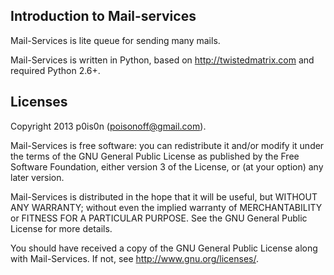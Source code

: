 
Introduction to Mail-services
------------

Mail-Services is lite queue for sending many mails.

Mail-Services is written in Python, based on http://twistedmatrix.com and required Python 2.6+.


Licenses
--------

Copyright 2013 p0is0n (poisonoff@gmail.com).

Mail-Services is free software: you can redistribute it and/or modify
it under the terms of the GNU General Public License as published by
the Free Software Foundation, either version 3 of the License, or
(at your option) any later version.

Mail-Services is distributed in the hope that it will be useful,
but WITHOUT ANY WARRANTY; without even the implied warranty of
MERCHANTABILITY or FITNESS FOR A PARTICULAR PURPOSE. See the
GNU General Public License for more details.

You should have received a copy of the GNU General Public License
along with Mail-Services.  If not, see <http://www.gnu.org/licenses/>.
